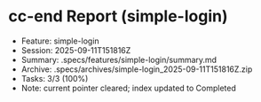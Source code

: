 # cc-end Report (simple-login)

- Feature: simple-login
- Session: 2025-09-11T151816Z
- Summary: .specs/features/simple-login/summary.md
- Archive: .specs/archives/simple-login_2025-09-11T151816Z.zip
- Tasks: 3/3 (100%)
- Note: current pointer cleared; index updated to Completed

